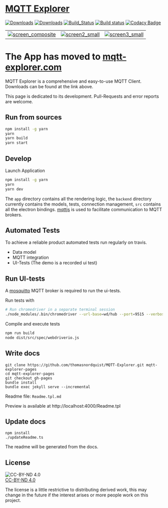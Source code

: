 # [MQTT Explorer](https://mqtt-explorer.com)

[![Downloads](https://img.shields.io/github/release/thomasnordquist/mqtt-explorer.svg)](https://travis-ci.org/thomasnordquist/MQTT-Explorer/releases)
[![Downloads](https://img.shields.io/github/downloads/thomasnordquist/mqtt-explorer/total.svg)](https://travis-ci.org/thomasnordquist/MQTT-Explorer/releases)
[![Build_Status](https://travis-ci.org/thomasnordquist/MQTT-Explorer.svg?branch=master)](https://travis-ci.org/thomasnordquist/MQTT-Explorer)
[![Build status](https://ci.appveyor.com/api/projects/status/c35tkm29rm4m5364/branch/master?svg=true)](https://ci.appveyor.com/project/thomasnordquist/mqtt-explorer/branch/master)
[![Codacy Badge](https://api.codacy.com/project/badge/Grade/47b26e03fce543ceac7914214482334a)](https://app.codacy.com/app/thomasnordquist/MQTT-Explorer?utm_source=github.com&utm_medium=referral&utm_content=thomasnordquist/MQTT-Explorer&utm_campaign=Badge_Grade_Dashboard)

|   |   |   |
|:---:|:---:|:---:|
|[![screen_composite](https://mqtt-explorer.com/img/screen-composite_small.png)](https://mqtt-explorer.com/img/screen-composite.png)|[![screen2_small](https://mqtt-explorer.com/img/screen2_small.png)](https://mqtt-explorer.com/img/screen2.png)|[![screen3_small](https://mqtt-explorer.com/img/screen3_small.png)](https://mqtt-explorer.com/img/screen3.png)|

# The App has moved to [mqtt-explorer.com](https://mqtt-explorer.com)
MQTT Explorer is a comprehensive and easy-to-use MQTT Client.  
Downloads can be found at the link above.

This page is dedicated to its development.
Pull-Requests and error reports are welcome.

## Run from sources

```bash
npm install -g yarn
yarn
yarn build
yarn start
```

## Develop

Launch Application
```bash
npm install -g yarn
yarn
yarn dev
```

The `app` directory contains all the rendering logic, the `backend` directory currently contains the models, tests, connection management, `src` contains all the electron bindings. [mqttjs](https://github.com/mqttjs/MQTT.js) is used to facilitate communication to MQTT brokers.

## Automated Tests

To achieve a reliable product automated tests run regularly on travis.

- Data model
- MQTT integration
- UI-Tests (The demo is a recorded ui test)

## Run UI-tests

A [mosquitto](https://mosquitto.org/) MQTT broker is required to run the ui-tests.

Run tests with

```bash
# Run chromedriver in a separate terminal session
./node_modules/.bin/chromedriver --url-base=wd/hub --port=9515 --verbose
```

Compile and execute tests

```bash
npm run build
node dist/src/spec/webdriverio.js
```

## Write docs

```
git clone https://github.com/thomasnordquist/MQTT-Explorer.git mqtt-explorer-pages
cd mqtt-explorer-pages
git checkout gh-pages
bundle install
bundle exec jekyll serve --incremental
```

Readme file: `Readme.tpl.md`

Preview is available at
http://localhost:4000/Readme.tpl

## Update docs

```
npm install
./updateReadme.ts
```

The readme will be generated from the docs.

## License

![CC-BY-ND 4.0](https://img.shields.io/badge/License-CC%20BY--ND%204.0-blue.svg)  
[CC-BY-ND 4.0](https://creativecommons.org/licenses/by-nd/4.0/)

The license is a little restrictive to distributing derived work, this may change in the future if the interest arises or more people work on this project.
